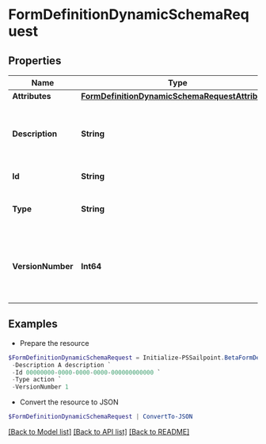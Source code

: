 # FormDefinitionDynamicSchemaRequest
## Properties

Name | Type | Description | Notes
------------ | ------------- | ------------- | -------------
**Attributes** | [**FormDefinitionDynamicSchemaRequestAttributes**](FormDefinitionDynamicSchemaRequestAttributes.md) |  | [optional] 
**Description** | **String** | Description is the form definition dynamic schema description text | [optional] 
**Id** | **String** | ID is a unique identifier | [optional] 
**Type** | **String** | Type is the form definition dynamic schema type | [optional] 
**VersionNumber** | **Int64** | VersionNumber is the form definition dynamic schema version number | [optional] 

## Examples

- Prepare the resource
```powershell
$FormDefinitionDynamicSchemaRequest = Initialize-PSSailpoint.BetaFormDefinitionDynamicSchemaRequest  -Attributes null `
 -Description A description `
 -Id 00000000-0000-0000-0000-000000000000 `
 -Type action `
 -VersionNumber 1
```

- Convert the resource to JSON
```powershell
$FormDefinitionDynamicSchemaRequest | ConvertTo-JSON
```

[[Back to Model list]](../README.md#documentation-for-models) [[Back to API list]](../README.md#documentation-for-api-endpoints) [[Back to README]](../README.md)

